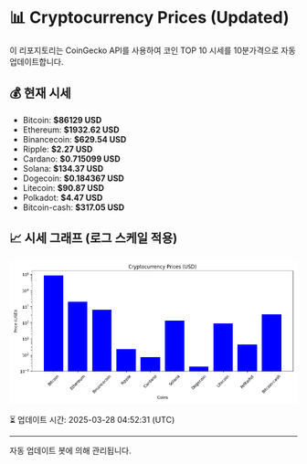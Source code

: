 
# 📊 Cryptocurrency Prices (Updated)

이 리포지토리는 CoinGecko API를 사용하여 코인 TOP 10 시세를 10분가격으로 자동 업데이트합니다.

## 💰 현재 시세
- Bitcoin: **$86129 USD**
- Ethereum: **$1932.62 USD**
- Binancecoin: **$629.54 USD**
- Ripple: **$2.27 USD**
- Cardano: **$0.715099 USD**
- Solana: **$134.37 USD**
- Dogecoin: **$0.184367 USD**
- Litecoin: **$90.87 USD**
- Polkadot: **$4.47 USD**
- Bitcoin-cash: **$317.05 USD**

## 📈 시세 그래프 (로그 스케일 적용)
![Crypto Prices](crypto_prices.png)

⏳ 업데이트 시간: 2025-03-28 04:52:31 (UTC)

---
자동 업데이트 봇에 의해 관리됩니다.
